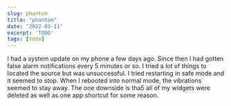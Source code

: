 ```yaml
---
slug: phantom
title: "phantom"
date: "2022-03-11"
excerpt: 'TODO'
tags: [todo]
---
```


I had a system update on my phone a few days ago. Since then I had gotten false alarm notifications every 5 minutes or so. I tried a lot of things to located the source but was unsuccessful. I tried restarting in safe mode and it seemed to stop. When I rebooted into normal mode, the vibrations seemed to stay away. The one downside is tha5 all of my widgets were deleted as well as one app shortcut for some reason.
